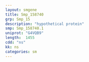 ```yaml
---
layout: smgene
title: Smp_158740
grp: Smp_15
description: "hypothetical protein"
smp: Smp_158740.1
uniprot: "G4VQB9"
length:  1455
cdd: "ns"
kk: ns
categories: sm
---
```

